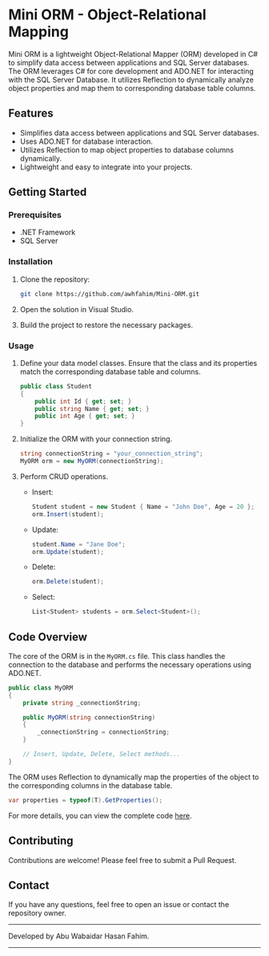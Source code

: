 # Mini ORM - Object-Relational Mapping

Mini ORM is a lightweight Object-Relational Mapper (ORM) developed in C# to simplify data access between applications and SQL Server databases. The ORM leverages C# for core development and ADO.NET for interacting with the SQL Server Database. It utilizes Reflection to dynamically analyze object properties and map them to corresponding database table columns.

## Features

- Simplifies data access between applications and SQL Server databases.
- Uses ADO.NET for database interaction.
- Utilizes Reflection to map object properties to database columns dynamically.
- Lightweight and easy to integrate into your projects.

## Getting Started

### Prerequisites

- .NET Framework
- SQL Server

### Installation

1. Clone the repository:

   ```bash
   git clone https://github.com/awhfahim/Mini-ORM.git
   ```

2. Open the solution in Visual Studio.

3. Build the project to restore the necessary packages.

### Usage

1. Define your data model classes. Ensure that the class and its properties match the corresponding database table and columns.

   ```csharp
   public class Student
   {
       public int Id { get; set; }
       public string Name { get; set; }
       public int Age { get; set; }
   }
   ```

2. Initialize the ORM with your connection string.

   ```csharp
   string connectionString = "your_connection_string";
   MyORM orm = new MyORM(connectionString);
   ```

3. Perform CRUD operations.

   - Insert:

     ```csharp
     Student student = new Student { Name = "John Doe", Age = 20 };
     orm.Insert(student);
     ```

   - Update:

     ```csharp
     student.Name = "Jane Doe";
     orm.Update(student);
     ```

   - Delete:

     ```csharp
     orm.Delete(student);
     ```

   - Select:

     ```csharp
     List<Student> students = orm.Select<Student>();
     ```

## Code Overview

The core of the ORM is in the `MyORM.cs` file. This class handles the connection to the database and performs the necessary operations using ADO.NET.

```csharp
public class MyORM
{
    private string _connectionString;

    public MyORM(string connectionString)
    {
        _connectionString = connectionString;
    }

    // Insert, Update, Delete, Select methods...
}
```

The ORM uses Reflection to dynamically map the properties of the object to the corresponding columns in the database table.

```csharp
var properties = typeof(T).GetProperties();
```

For more details, you can view the complete code [here](https://github.com/awhfahim/Mini-ORM/blob/main/Assignment3/Assignment3/MyORM.cs).

## Contributing

Contributions are welcome! Please feel free to submit a Pull Request.

## Contact

If you have any questions, feel free to open an issue or contact the repository owner.

---

Developed by Abu Wabaidar Hasan Fahim.

---

